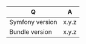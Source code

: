 | Q                | A
| ---------------- | -----
| Symfony version  | x.y.z
| Bundle version   | x.y.z

